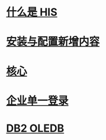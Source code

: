 # [什么是 HIS](what-is-his.md)
# [安装与配置新增内容](install-and-config-guides\TOC.md)
# [核心](core\TOC.md)
# [企业单一登录](esso\TOC.md)
# [DB2 OLEDB](db2oledbv\TOC.md)
